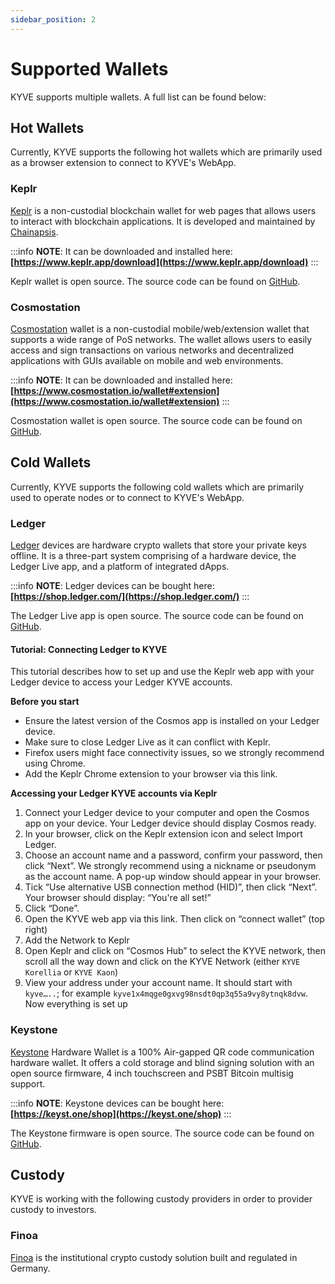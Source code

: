 ```yaml
---
sidebar_position: 2
---
```


# Supported Wallets

KYVE supports multiple wallets. A full list can be found below:

## Hot Wallets

Currently, KYVE supports the following hot wallets which are primarily used as a browser extension to connect to KYVE's WebApp.

### Keplr

[Keplr](https://www.keplr.app/) is a non-custodial blockchain wallet for web pages that allows users to interact with blockchain applications. It is developed and maintained by [Chainapsis](https://www.chainapsis.com/).

:::info
**NOTE**: It can be downloaded and installed here: **[https://www.keplr.app/download](https://www.keplr.app/download)**
:::

Keplr wallet is open source. The source code can be found on [GitHub](https://github.com/chainapsis/keplr-wallet).

### Cosmostation

[Cosmostation](https://www.cosmostation.io/) wallet is a non-custodial mobile/web/extension wallet that supports a wide range of PoS networks. The wallet allows users to easily access and sign transactions on various networks and decentralized applications with GUIs available on mobile and web environments.

:::info
**NOTE**: It can be downloaded and installed here: **[https://www.cosmostation.io/wallet#extension](https://www.cosmostation.io/wallet#extension)**
:::

Cosmostation wallet is open source. The source code can be found on [GitHub](https://github.com/cosmostation/cosmostation-chrome-extension-client).

## Cold Wallets

Currently, KYVE supports the following cold wallets which are primarily used to operate nodes or to connect to KYVE's WebApp.

### Ledger

[Ledger](https://www.ledger.com/) devices are hardware crypto wallets that store your private keys offline. It is a three-part system comprising of a hardware device, the Ledger Live app, and a platform of integrated dApps.

:::info
**NOTE**: Ledger devices can be bought here: **[https://shop.ledger.com/](https://shop.ledger.com/)**
:::

The Ledger Live app is open source. The source code can be found on [GitHub](https://github.com/LedgerHQ/ledger-live).

#### Tutorial: Connecting Ledger to KYVE

This tutorial describes how to set up and use the Keplr web app with your Ledger device to access your Ledger KYVE
accounts.

**Before you start**

- Ensure the latest version of the Cosmos app is installed on your Ledger device.
- Make sure to close Ledger Live as it can conflict with Keplr.
- Firefox users might face connectivity issues, so we strongly recommend using Chrome.
- Add the Keplr Chrome extension to your browser via this link.

**Accessing your Ledger KYVE accounts via Keplr**

1. Connect your Ledger device to your computer and open the Cosmos app on your device.
   Your Ledger device should display Cosmos ready.
2. In your browser, click on the Keplr extension icon and select Import Ledger.
3. Choose an account name and a password, confirm your password, then click “Next”.
   We strongly recommend using a nickname or pseudonym as the account name.
   A pop-up window should appear in your browser.
4. Tick “Use alternative USB connection method (HID)”, then click “Next”.
   Your browser should display: “You're all set!”
5. Click “Done”.
6. Open the KYVE web app via this link. Then click on “connect wallet” (top right)
7. Add the Network to Keplr
8. Open Keplr and click on “Cosmos Hub” to select the KYVE network, then scroll all the way down and click on the KYVE Network (either `KYVE Korellia` or `KYVE Kaon`)
9. View your address under your account name.
   It should start with `kyve…..`; for example `kyve1x4mqge0gxvg98nsdt0qp3q55a9vy8ytnqk8dvw`. Now everything is set up

### Keystone

[Keystone](https://keyst.one/) Hardware Wallet is a 100% Air-gapped QR code communication hardware wallet. It offers a cold storage and blind signing solution with an open source firmware, 4 inch touchscreen and PSBT Bitcoin multisig support.

:::info
**NOTE**: Keystone devices can be bought here: **[https://keyst.one/shop](https://keyst.one/shop)**
:::

The Keystone firmware is open source. The source code can be found on [GitHub](https://github.com/KeystoneHQ/Keystone-cold-app).

## Custody

KYVE is working with the following custody providers in order to provider custody to investors.

### Finoa

[Finoa](https://www.finoa.io/) is the institutional crypto custody solution built and regulated in Germany.
